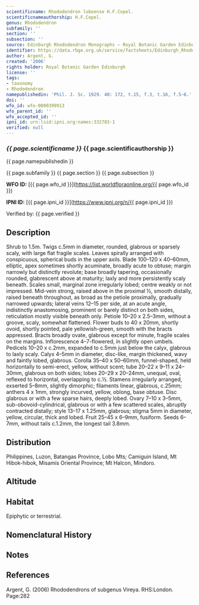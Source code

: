 ```yaml
---
scientificname: Rhododendron loboense H.F.Copel.
scientificnameauthorship: H.F.Copel.
genus: Rhododendron
subfamily: ''
section: ''
subsection: ''
source: Edinburgh Rhododendron Monographs – Royal Botanic Garden Edinburgh
identifier: https://data.rbge.org.uk/service/factsheets/Edinburgh_Rhododendron_Monographs.xhtml
author: Argent, G.
created: '2006'
rights holder: Royal Botanic Garden Edinburgh
license: ''
tags:
- taxonomy
- Rhododendron
namepublishedin: 'Phil. J. Sc. 1929. 40: 172, t.15, f.3, t.16, f.5–6.'
doi: ''
wfo_id: wfo-0000399913
wfo_parent_id: ''
wfo_accepted_id: ''
ipni_id: urn:lsid:ipni.org:names:332783-1
verified: null
---
```

### _{{ page.scientificname }}_ {{ page.scientificauthorship }}
 {{ page.namepublishedin }}

{{ page.subfamily }} {{ page.section }} {{ page.subsection }}

**WFO ID:** [{{ page.wfo_id }}](https://list.worldfloraonline.org/{{ page.wfo_id }})

**IPNI ID:** [{{ page.ipni_id }}](https://www.ipni.org/n/{{ page.ipni_id }})

Verified by: {{ page.verified }}



## Description
Shrub to 1.5m. Twigs c.5mm in diameter, rounded, glabrous or sparsely scaly, with large flat fragile scales. Leaves spirally arranged with conspicuous, spherical buds in the upper axils. Blade 100–120 x 40–60mm, elliptic, apex sometimes shortly acuminate, broadly acute to obtuse; margin narrowly but distinctly revolute; base broadly tapering, occasionally rounded, glabrescent above at maturity; laxly and more persistently scaly beneath. Scales small, marginal zone irregularly lobed; centre weakly or not impressed. Mid-vein strong, raised above in the proximal ½, smooth distally, raised beneath throughout, as broad as the petiole proximally, grad­ually narrowed upwards; lateral veins 12–15 per side, at an acute angle, indistinctly anastomosing, prominent or barely distinct on both sides, reticulation mostly visible beneath only. Petiole 10–20 x 2.5–3mm, without a groove, scaly, somewhat flattened. Flower buds to 40 x 20mm, shortly ovoid, shortly pointed, pale yellowish-green, smooth with the bracts appressed. Bracts broadly ovate, glabrous except for minute, fragile scales on the margins. Inflorescence 4–7-flowered, in slightly open umbels. Pedicels 10–20 x c.2mm, expanded to c.5mm just below the calyx, glabrous to laxly scaly. Calyx 4–5mm in diameter, disc-like, margin thickened, wavy and faintly lobed, glabrous. Corolla 35–40 x 50–60mm, funnel-shaped, held horizontally to semi-erect, yellow, without scent; tube 20–22 x 9–11 x 24–30mm, glabrous on both sides; lobes 20–29 x 20–24mm, unequal, oval, reflexed to horizontal, overlapping to c.½. Stamens irregularly arranged, exserted 5–8mm, slightly dimorphic; filaments linear, glabrous, c.25mm; anthers 4 x 1mm, strongly incurved, yellow, oblong, base obtuse. Disc glabrous or with a few sparse hairs, deeply lobed. Ovary 7–10 x 3–5mm, sub-obovoid-cylindrical, glabrous or with a few scattered scales, abruptly contracted distally; style 13–17 x 1.25mm, glabrous; stigma 5mm in diameter, yellow, circular, thick and lobed. Fruit 25–45 x 6–9mm, fusiform. Seeds 6–7mm, without tails c.1.2mm, the longest tail 3.8mm.

## Distribution
Philippines, Luzon, Batangas Province, Lobo Mts; Camiguin Island, Mt Hibok-hibok, Misamis Oriental Province; Mt Halcon, Mindoro.

## Altitude


## Habitat
Epiphytic or terrestrial.

## Nomenclatural History

                       
## Notes


## References

Argent, G. (2006) Rhododendrons of subgenus Vireya. RHS:London. Page:282
